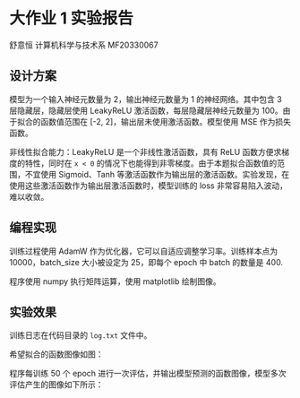 # 大作业 1 实验报告

舒意恒 计算机科学与技术系 MF20330067

## 设计方案

模型为一个输入神经元数量为 2，输出神经元数量为 1 的神经网络。其中包含 3 层隐藏层，隐藏层使用 LeakyReLU 激活函数，每层隐藏层神经元数量为 100。由于拟合的函数值范围在 [-2, 2]，输出层未使用激活函数。模型使用 MSE 作为损失函数。

非线性拟合能力：LeakyReLU 是一个非线性激活函数，具有 ReLU 函数方便求梯度的特性，同时在 `x < 0` 的情况下也能得到非零梯度。由于本题拟合函数值的范围，不宜使用 Sigmoid、Tanh 等激活函数作为输出层的激活函数。实验发现，在使用这些激活函数作为输出层激活函数时，模型训练的 loss 非常容易陷入波动，难以收敛。

## 编程实现

训练过程使用 AdamW 作为优化器，它可以自适应调整学习率。训练样本点为 10000，batch_size 大小被设定为 25，即每个 epoch 中 batch 的数量是 400.

程序使用 numpy 执行矩阵运算，使用 matplotlib 绘制图像。

## 实验效果

训练日志在代码目录的 `log.txt` 文件中。

希望拟合的函数图像如图：

程序每训练 50 个 epoch 进行一次评估，并输出模型预测的函数图像，模型多次评估产生的图像如下所示：

